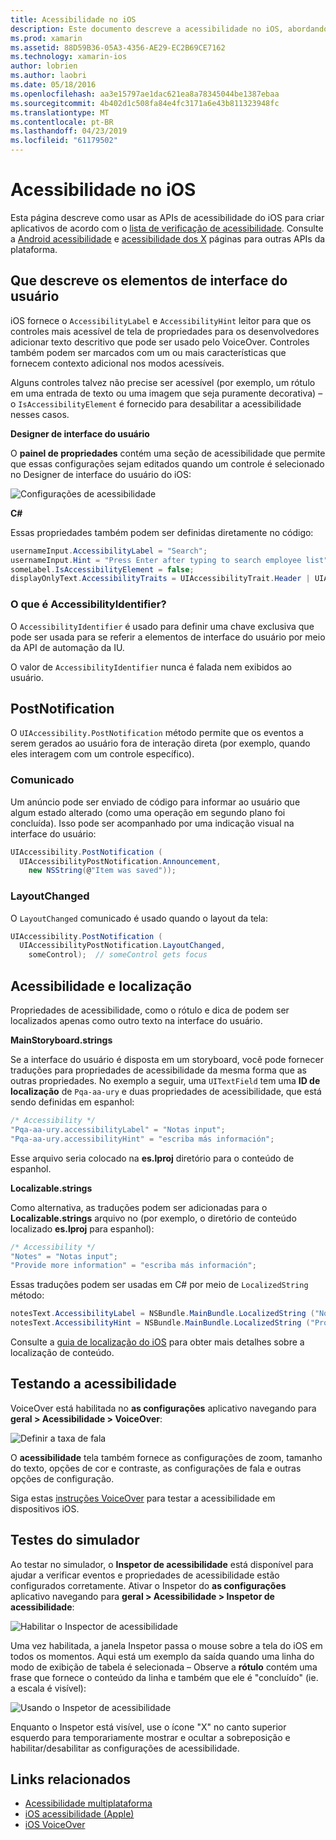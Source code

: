 ```yaml
---
title: Acessibilidade no iOS
description: Este documento descreve a acessibilidade no iOS, abordando diversas propriedades e recursos que podem ser usados para tornar seu aplicativo utilizável por tantos usuários quanto possível.
ms.prod: xamarin
ms.assetid: 88D59B36-05A3-4356-AE29-EC2B69CE7162
ms.technology: xamarin-ios
author: lobrien
ms.author: laobri
ms.date: 05/18/2016
ms.openlocfilehash: aa3e15797ae1dac621ea8a78345044be1387ebaa
ms.sourcegitcommit: 4b402d1c508fa84e4fc3171a6e43b811323948fc
ms.translationtype: MT
ms.contentlocale: pt-BR
ms.lasthandoff: 04/23/2019
ms.locfileid: "61179502"
---
```

# <a name="accessibility-on-ios"></a>Acessibilidade no iOS

Esta página descreve como usar as APIs de acessibilidade do iOS para criar aplicativos de acordo com o [lista de verificação de acessibilidade](~/cross-platform/app-fundamentals/accessibility.md).
Consulte a [Android acessibilidade](~/android/app-fundamentals/accessibility.md) e [acessibilidade dos X](~/mac/app-fundamentals/accessibility.md) páginas para outras APIs da plataforma.

## <a name="describing-ui-elements"></a>Que descreve os elementos de interface do usuário

iOS fornece o `AccessibilityLabel` e `AccessibilityHint` leitor para que os controles mais acessível de tela de propriedades para os desenvolvedores adicionar texto descritivo que pode ser usado pelo VoiceOver. Controles também podem ser marcados com um ou mais características que fornecem contexto adicional nos modos acessíveis.

Alguns controles talvez não precise ser acessível (por exemplo, um rótulo em uma entrada de texto ou uma imagem que seja puramente decorativa) – o `IsAccessibilityElement` é fornecido para desabilitar a acessibilidade nesses casos.

**Designer de interface do usuário**

O **painel de propriedades** contém uma seção de acessibilidade que permite que essas configurações sejam editados quando um controle é selecionado no Designer de interface do usuário do iOS:

![](accessibility-images/ios-designer-sml.png "Configurações de acessibilidade")

**C#**

Essas propriedades também podem ser definidas diretamente no código:

```csharp
usernameInput.AccessibilityLabel = "Search";
usernameInput.Hint = "Press Enter after typing to search employee list";
someLabel.IsAccessibilityElement = false;
displayOnlyText.AccessibilityTraits = UIAccessibilityTrait.Header | UIAccessibilityTrait.Selected;
```

### <a name="what-is-accessibilityidentifier"></a>O que é AccessibilityIdentifier?

O `AccessibilityIdentifier` é usado para definir uma chave exclusiva que pode ser usada para se referir a elementos de interface do usuário por meio da API de automação da IU.

O valor de `AccessibilityIdentifier` nunca é falada nem exibidos ao usuário.

<a name="postnotification" />

## <a name="postnotification"></a>PostNotification

O `UIAccessibility.PostNotification` método permite que os eventos a serem gerados ao usuário fora de interação direta (por exemplo, quando eles interagem com um controle específico).

### <a name="announcement"></a>Comunicado

Um anúncio pode ser enviado de código para informar ao usuário que algum estado alterado (como uma operação em segundo plano foi concluída). Isso pode ser acompanhado por uma indicação visual na interface do usuário:

```csharp
UIAccessibility.PostNotification (
  UIAccessibilityPostNotification.Announcement,
    new NSString(@"Item was saved"));
```

### <a name="layoutchanged"></a>LayoutChanged

O `LayoutChanged` comunicado é usado quando o layout da tela:

```csharp
UIAccessibility.PostNotification (
  UIAccessibilityPostNotification.LayoutChanged,
    someControl);  // someControl gets focus
```


## <a name="accessibility-and-localization"></a>Acessibilidade e localização

Propriedades de acessibilidade, como o rótulo e dica de podem ser localizados apenas como outro texto na interface do usuário.

**MainStoryboard.strings**

Se a interface do usuário é disposta em um storyboard, você pode fornecer traduções para propriedades de acessibilidade da mesma forma que as outras propriedades. No exemplo a seguir, uma `UITextField` tem uma **ID de localização** de `Pqa-aa-ury` e duas propriedades de acessibilidade, que está sendo definidas em espanhol:

```csharp
/* Accessibility */
"Pqa-aa-ury.accessibilityLabel" = "Notas input";
"Pqa-aa-ury.accessibilityHint" = "escriba más información";
```

Esse arquivo seria colocado na **es.lproj** diretório para o conteúdo de espanhol.

**Localizable.strings**

Como alternativa, as traduções podem ser adicionadas para o **Localizable.strings** arquivo no (por exemplo, o diretório de conteúdo localizado **es.lproj** para espanhol):

```csharp
/* Accessibility */
"Notes" = "Notas input";
"Provide more information" = "escriba más información";
```

Essas traduções podem ser usadas em C# por meio de `LocalizedString` método:

```csharp
notesText.AccessibilityLabel = NSBundle.MainBundle.LocalizedString ("Notes", "");
notesText.AccessibilityHint = NSBundle.MainBundle.LocalizedString ("Provide more information", "");
```

Consulte a [guia de localização do iOS](~/ios/app-fundamentals/localization/index.md) para obter mais detalhes sobre a localização de conteúdo.

<a name="testing" />

## <a name="testing-accessibility"></a>Testando a acessibilidade

VoiceOver está habilitada no **as configurações** aplicativo navegando para **geral > Acessibilidade > VoiceOver**:

![](accessibility-images/settings-sml.png "Definir a taxa de fala")

O **acessibilidade** tela também fornece as configurações de zoom, tamanho do texto, opções de cor e contraste, as configurações de fala e outras opções de configuração.

Siga estas [instruções VoiceOver](https://developer.apple.com/library/ios/technotes/TestingAccessibilityOfiOSApps/TestAccessibilityonYourDevicewithVoiceOver/TestAccessibilityonYourDevicewithVoiceOver.html) para testar a acessibilidade em dispositivos iOS.


## <a name="simulator-testing"></a>Testes do simulador

Ao testar no simulador, o **Inspetor de acessibilidade** está disponível para ajudar a verificar eventos e propriedades de acessibilidade estão configurados corretamente. Ativar o Inspetor do **as configurações** aplicativo navegando para **geral > Acessibilidade > Inspetor de acessibilidade**:

![](accessibility-images/settings-inspector-sml.png "Habilitar o Inspector de acessibilidade")

Uma vez habilitada, a janela Inspetor passa o mouse sobre a tela do iOS em todos os momentos.
Aqui está um exemplo da saída quando uma linha do modo de exibição de tabela é selecionada – Observe a **rótulo** contém uma frase que fornece o conteúdo da linha e também que ele é "concluído" (ie. a escala é visível):

![](accessibility-images/tableview-a11y-sml.png "Usando o Inspetor de acessibilidade")

Enquanto o Inspetor está visível, use o ícone "X" no canto superior esquerdo para temporariamente mostrar e ocultar a sobreposição e habilitar/desabilitar as configurações de acessibilidade.



## <a name="related-links"></a>Links relacionados

- [Acessibilidade multiplataforma](~/cross-platform/app-fundamentals/accessibility.md)
- [iOS acessibilidade (Apple)](https://developer.apple.com/library/ios/documentation/UserExperience/Conceptual/iPhoneAccessibility/Accessibility_on_iPhone/Accessibility_on_iPhone.html)
- [iOS VoiceOver](http://www.apple.com/accessibility/ios/voiceover/)
